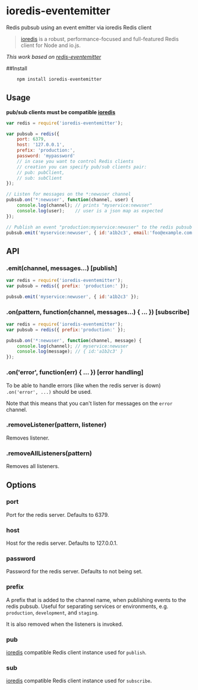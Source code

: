 # ioredis-eventemitter
Redis pubsub using an event emitter via ioredis Redis client

> [ioredis](https://github.com/luin/ioredis) is a robust, performance-focused and full-featured Redis client for Node and io.js.  

_This work based on [redis-eventemitter](https://github.com/freeall/redis-eventemitter)_

##Install  
```js
	npm install ioredis-eventemitter
```

## Usage

**pub/sub clients must be compatible [ioredis](https://github.com/luin/ioredis)**

```js
var redis = require('ioredis-eventemitter');

var pubsub = redis({
	port: 6379,
	host: '127.0.0.1',
	prefix: 'production:',
	password: 'mypassword'
	// in case you want to control Redis clients
	// creation you can specify pub/sub clients pair:
	// pub: pubClient,
	// sub: subClient
});

// Listen for messages on the *:newuser channel
pubsub.on('*:newuser', function(channel, user) {
	console.log(channel); // prints "myservice:newuser"
	console.log(user);    // user is a json map as expected
});

// Publish an event "production:myservice:newuser" to the redis pubsub
pubsub.emit('myservice:newuser', { id:'a1b2c3', email:'foo@example.com' });
```

## API

### .emit(channel, messages...) [publish]

``` js
var redis = require('ioredis-eventemitter');
var pubsub = redis({ prefix: 'production:' });

pubsub.emit('myservice:newuser', { id:'a1b2c3' });
```

### .on(pattern, function(channel, messages...) { ... }) [subscribe]

``` js
var redis = require('ioredis-eventemitter');
var pubsub = redis({ prefix:'production:' });

pubsub.on('*:newuser', function(channel, message) {
	console.log(channel); // myservice:newuser
	console.log(message); // { id:'a1b2c3' }
});
```

### .on('error', function(err) { ... }) [error handling]

To be able to handle errors (like when the redis server is down) `.on('error', ...)` should be used.

Note that this means that you can't listen for messages on the `error` channel.

### .removeListener(pattern, listener)

Removes listener.

### .removeAllListeners(pattern)

Removes all listeners.

## Options

### port

Port for the redis server. Defaults to 6379.

### host

Host for the redis server. Defaults to 127.0.0.1.

### password

Password for the redis server. Defaults to not being set.

### prefix

A prefix that is added to the channel name, when publishing events to the redis pubsub. Useful for separating services or environments, e.g. `production`, `development`, and `staging`.

It is also removed when the listeners is invoked.

### pub

[ioredis](https://github.com/luin/ioredis) compatible Redis client instance used for `publish`.

### sub

[ioredis](https://github.com/luin/ioredis) compatible Redis client instance used for `subscribe`.
